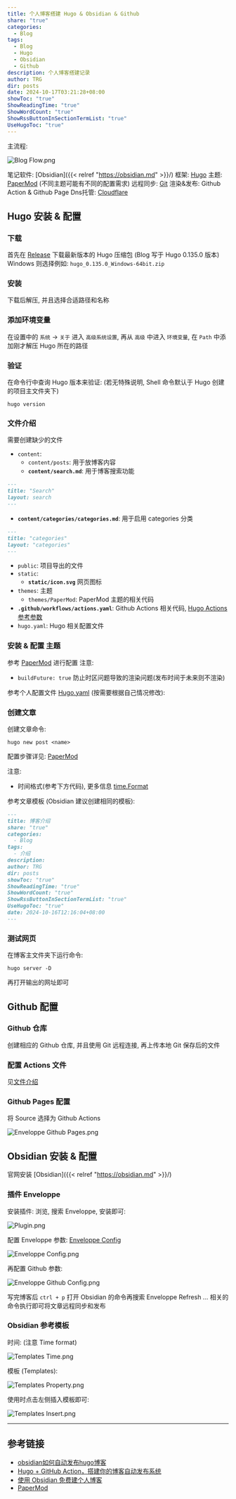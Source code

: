 ```yaml
---
title: 个人博客搭建 Hugo & Obsidian & Github
share: "true"
categories:
  - Blog
tags:
  - Blog
  - Hugo
  - Obsidian
  - Github
description: 个人博客搭建记录
author: TRG
dir: posts
date: 2024-10-17T03:21:28+08:00
showToc: "true"
ShowReadingTime: "true"
ShowWordCount: "true"
ShowRssButtonInSectionTermList: "true"
UseHugoToc: "true"
---
```

主流程:

![Blog Flow.png](/images/Blog%20Flow.png)

笔记软件: [Obsidian]({{< relref "https://obsidian.md" >}}/)
框架: [Hugo](https://gohugo.io/)
主题:  [PaperMod](https://adityatelange.github.io/hugo-PaperMod/) (不同主题可能有不同的配置需求)
远程同步: [Git](https://git-scm.com/)
渲染&发布: Github Action & Github Page
Dns托管: [Cloudflare](https://cloudflare.com/)

## Hugo 安装 & 配置

### 下载

首先在 [Release](https://github.com/gohugoio/hugo/releases) 下载最新版本的 Hugo 压缩包 (Blog 写于 Hugo 0.135.0 版本)
Windows 则选择例如: `hugo_0.135.0_Windows-64bit.zip`

### 安装

下载后解压, 并且选择合适路径和名称

### 添加环境变量

在设置中的 `系统` -> `关于` 进入 `高级系统设置`, 再从 `高级` 中进入 `环境变量`, 在 `Path` 中添加刚才解压 Hugo 所在的路径

### 验证

在命令行中查询 Hugo 版本来验证: (若无特殊说明, Shell 命令默认于 Hugo 创建的项目主文件夹下)
```shell
hugo version
```
    
### 文件介绍

需要创建缺少的文件
- `content`: 
  - `content/posts`: 用于放博客内容
  - **`content/search.md`**: 用于博客搜索功能
```md
---
title: "Search"
layout: search
---
```

  - **`content/categories/categories.md`**: 用于启用 categories 分类
```md
---
title: "categories"
layout: "categories"
---
```

- `public`: 项目导出的文件
- `static`: 
  - **`static/icon.svg`** 网页图标
- `themes`: 主题
  - `themes/PaperMod`: PaperMod 主题的相关代码
- **`.github/workflows/actions.yaml`**: Github Actions 相关代码, [Hugo Actions 参考参数](https://github.com/TecReaGroup/TecReaGroup.github.io/tree/main/.github/workflows)
- `hugo.yaml`: Hugo 相关配置文件

### 安装 & 配置 主题

参考 [PaperMod](https://adityatelange.github.io/hugo-PaperMod/) 进行配置
注意:
- `buildFuture: true` 防止时区问题导致的渲染问题(发布时间于未来则不渲染)

参考个人配置文件 [Hugo.yaml](https://github.com/TecReaGroup/TecReaGroup.github.io/blob/main/hugo.yaml) (按需要根据自己情况修改):

### 创建文章

创建文章命令:
```shell
hugo new post <name>
```

配置步骤详见: [PaperMod](https://adityatelange.github.io/hugo-PaperMod/)

注意: 
- 时间格式(参考下方代码), 更多信息 [time.Format](https://gohugo.io/functions/time/format/)

参考文章模板 (Obsidian 建议创建相同的模板): 
```md
---
title: 博客介绍
share: "true"
categories:
  - Blog
tags:
  - 介绍
description: 
author: TRG
dir: posts
showToc: "true"
ShowReadingTime: "true"
ShowWordCount: "true"
ShowRssButtonInSectionTermList: "true"
UseHugoToc: "true"
date: 2024-10-16T12:16:04+08:00
---
```

### 测试网页

在博客主文件夹下运行命令: 
```shell
hugo server -D
```

再打开输出的网址即可

## Github 配置

### Github 仓库

创建相应的 Github 仓库, 并且使用 Git 远程连接, 再上传本地 Git 保存后的文件

### 配置 Actions 文件

见[文件介绍](#文件介绍)

### Github Pages 配置

将 Source 选择为 Github Actions

![Enveloppe Github Pages.png](/images/Enveloppe%20Github%20Pages.png)
## Obsidian 安装 & 配置

官网安装 [Obsidian]({{< relref "https://obsidian.md" >}}/)

### 插件 Enveloppe

安装插件: 浏览, 搜索 Enveloppe, 安装即可: 

![Plugin.png](/images/Plugin.png)

配置 Enveloppe 参数: [Enveloppe Config](https://github.com/miaogaolin/obsidian-github-publisher-hugo/blob/main/settings.json)

![Enveloppe Config.png](/images/Enveloppe%20Config.png)

再配置 Github 参数: 

![Enveloppe Github Config.png](/images/Enveloppe%20Github%20Config.png)

写完博客后 `ctrl + p` 打开 Obsidian 的命令再搜索 Enveloppe Refresh ... 相关的命令执行即可将文章远程同步和发布

### Obsidian 参考模板

时间: (注意 Time format)

![Templates Time.png](/images/Templates%20Time.png)

模板 (Templates):

![Templates Property.png](/images/Templates%20Property.png)

使用时点击左侧插入模板即可:

![Templates Insert.png](/images/Templates%20Insert.png)

---
## 参考链接

- [obsidian如何自动发布hugo博客](https://renyili.org/post/obsidian%E5%A6%82%E4%BD%95%E8%87%AA%E5%8A%A8%E5%8F%91%E5%B8%83hugo%E5%8D%9A%E5%AE%A2/)
- [Hugo + GitHub Action，搭建你的博客自动发布系统](https://www.pseudoyu.com/zh/2022/05/29/deploy_your_blog_using_hugo_and_github_action/)
- [使用 Obsidian 免费建个人博客](https://www.printlove.cn/obsidian-blog/)
- [PaperMod](https://adityatelange.github.io/hugo-PaperMod/)